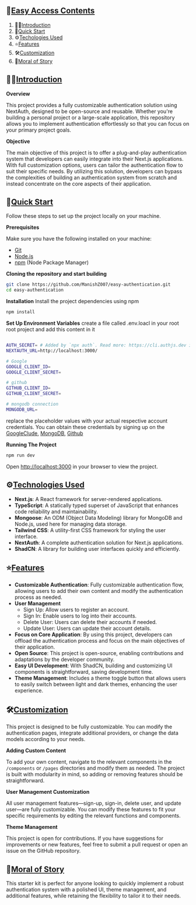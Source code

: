 ## 🧾<a href="easy-access-contents">Easy Access Contents</a>

1. 🙋‍♂️[Introduction](#introduction)
2. 🤩[Quick Start](#quick-start)
3. ⚙️[Techologies Used](#techologies-used)
4. ⭐[Features](#features)
5. 🛠️[Customization](#customization)
6. 🎊[Moral of Story](#moral-of-story)

## 🙋‍♂️<a href="introduction">Introduction</a>

**Overview**

This project provides a fully customizable authentication solution using NextAuth, designed to be open-source and reusable. Whether you're building a personal project or a large-scale application, this repository allows you to implement authentication effortlessly so that you can focus on your primary project goals.

**Objective**

The main objective of this project is to offer a plug-and-play authentication system that developers can easily integrate into their Next.js applications. With full customization options, users can tailor the authentication flow to suit their specific needs. By utilizing this solution, developers can bypass the complexities of building an authentication system from scratch and instead concentrate on the core aspects of their application.


## 🤩<a href="quick-start">Quick Start</a>

Follow these steps to set up the project locally on your machine.

**Prerequisites**

Make sure you have the following installed on your machine:

- [Git](https://git-scm.com/)
- [Node.js](https://nodejs.org/en)
- [npm](https://www.npmjs.com/) (Node Package Manager)

**Cloning the repository and start building**

```bash
git clone https://github.com/ManishZ007/easy-authentication.git
cd easy-authentication
```

**Installation**
Install the project dependencies using npm

```bash
npm install
```

**Set Up Environment Variables**
create a file called .env.loacl in your root root project and add this content in it

```bash

AUTH_SECRET= # Added by `npx auth`. Read more: https://cli.authjs.dev it will automatically generate this secret key
NEXTAUTH_URL=http://localhost:3000/

# Google
GOOGLE_CLIENT_ID=
GOOGLE_CLIENT_SECRET=

# github
GITHUB_CLIENT_ID=
GITHUB_CLIENT_SECRET=

# mongodb connection
MONGODB_URL=

```

replace the placeholder values with your actual respective account credentials. You can obtain these credentials by signing up on the [GoogleClude](https://console.cloud.google.com/welcome), [MongoDB](https://www.mongodb.com/), [Github](https://github.com)

**Running The Project**

```bash
npm run dev
```
Open [http://localhost:3000](http://localhost:3000) in your browser to view the project.

## ⚙️<a href="techologies-used">Technologies Used</a>

- **Next.js**: A React framework for server-rendered applications.
- **TypeScript**: A statically typed superset of JavaScript that enhances code reliability and maintainability.
- **Mongoose**: An ODM (Object Data Modeling) library for MongoDB and Node.js, used here for managing data storage.
- **Tailwind CSS**: A utility-first CSS framework for styling the user interface.
- **NextAuth**: A complete authentication solution for Next.js applications.
- **ShadCN**: A library for building user interfaces quickly and efficiently.

## ⭐<a href="features">Features</a>
- **Customizable Authentication**: Fully customizable authentication flow, allowing users to add their own content and modify the authentication process as needed.
- **User Management**
   - Sign Up: Allow users to register an account.
   - Sign In: Enable users to log into their accounts.
   - Delete User: Users can delete their accounts if needed.
   - Update User: Users can update their account details.
- **Focus on Core Application**: By using this project, developers can offload the authentication process and focus on the main objectives of their application.
- **Open Source**: This project is open-source, enabling contributions and adaptations by the developer community.
- **Easy UI Development**: With ShadCN, building and customizing UI components is straightforward, saving development time.
- **Theme Management**: Includes a theme toggle button that allows users to easily switch between light and dark themes, enhancing the user experience.


## 🛠️<a href="customization">Customization</a>

This project is designed to be fully customizable. You can modify the authentication pages, integrate additional providers, or change the data models according to your needs.

**Adding Custom Content**

To add your own content, navigate to the relevant components in the ```/components``` or ```/pages``` directories and modify them as needed. The project is built with modularity in mind, so adding or removing features should be straightforward.

**User Management Customization**

All user management features—sign-up, sign-in, delete user, and update user—are fully customizable. You can modify these features to fit your specific requirements by editing the relevant functions and components.

**Theme Management**

This project is open for contributions. If you have suggestions for improvements or new features, feel free to submit a pull request or open an issue on the GitHub repository.


## 🎊<a href="moral-of-story">Moral of Story</a>

This starter kit is perfect for anyone looking to quickly implement a robust authentication system with a polished UI, theme management, and additional features, while retaining the flexibility to tailor it to their needs.












